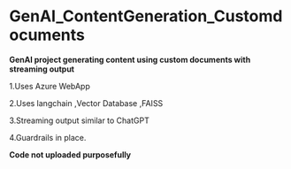 # GenAI_ContentGeneration_Customdocuments

**GenAI project generating content using custom documents with streaming output**

1.Uses Azure WebApp

2.Uses langchain ,Vector Database ,FAISS 

3.Streaming output similar to ChatGPT

4.Guardrails in place.

**Code not uploaded purposefully**
